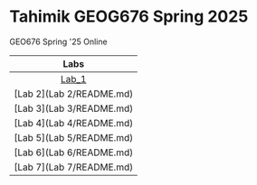 # Tahimik GEOG676 Spring 2025
GEO676 Spring '25 Online

| Labs  |
|:-------:|
|[Lab_1](Lab_1/README.md)|
|[Lab 2](Lab 2/README.md)|
|[Lab 3](Lab 3/README.md)|
|[Lab 4](Lab 4/README.md)|
|[Lab 5](Lab 5/README.md)|
|[Lab 6](Lab 6/README.md)|
|[Lab 7](Lab 7/README.md)|
